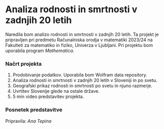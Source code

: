 # Analiza rodnosti in smrtnosti v zadnjih 20 letih

Naredila bom analizo rodnosti in smrtnosti v zadnjih 20 letih.
Ta projekt je pripravljen pri predmetu Računalniska orodja v matematiki 2023/24 na Fakulteti za matematiko in fiziko, Univerza v Ljubljani.
Pri projektu bom uporabila program *Mathematica*.

### Načrt projekta

1. Prodobivanje podatkov. Uporabila bom Wolfram data repository.
2. Analiza rodnosti in smrtnosti v zadnjih 20 letih v Sloveniji in po svetu.
3. Geografski prikaz rodnosti in smrtnosti po svetu in njuno razmerje.
4. Uvrtitev Slovenije glede na ostale države.
5. 5 min video predstavitev projekta.

### Posnetek predstavitve

Pripravila: *Ana Tepina* 
